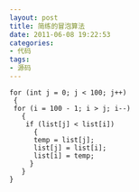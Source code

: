 ```yaml
---
layout: post
title: 简练的冒泡算法
date: 2011-06-08 19:22:53
categories:
- 代码
tags:
- 源码
---
```



    for (int j = 0; j < 100; j++) 
     { 
     for (i = 100 - 1; i > j; i--) 
       { 
        if (list[j] < list[i]) 
          { 
          temp = list[j]; 
          list[j] = list[i]; 
          list[i] = temp; 
         } 
       }
    }

